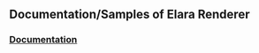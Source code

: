 ## Documentation/Samples of Elara Renderer

### [Documentation](https://github.com/ElaraFX/elaradoc/wiki)
